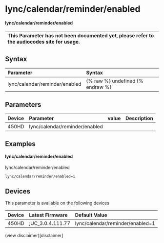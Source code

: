 ﻿---
description: lync/calendar/reminder/enabled
search:
    keywords: ['lync','calendar','reminder','enabled']
---

# lync/calendar/reminder/enabled

#### lync/calendar/reminder/enabled


| This Parameter has not been documented yet, please refer to the audiocodes site for usage.  |
| :--- |

## Syntax
| Parameter | Syntax |
| :--- | :--- |
|lync/calendar/reminder/enabled | {% raw %} undefined {% endraw %} |

## Parameters
|Device|Parameter|value|Description|
|:---|:---|:---|:---|
| 450HD | lync/calendar/reminder/enabled |  |  |

## Examples
#### lync/calendar/reminder/enabled

lync/calendar/reminder/enabled

```
lync/calendar/reminder/enabled=1
```

## Devices
This parameter is available on the following devices

| Device | Latest Firmware | Default Value |
|:---|:---|:---|
| 450HD | ;UC_3.0.4.111.77 | lync/calendar/reminder/enabled=1 

(view disclaimer)[disclaimer]
